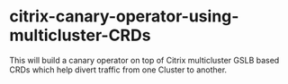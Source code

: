 # citrix-canary-operator-using-multicluster-CRDs
This will build a canary operator on top of Citrix multicluster GSLB based CRDs which help divert traffic from one Cluster to another.
